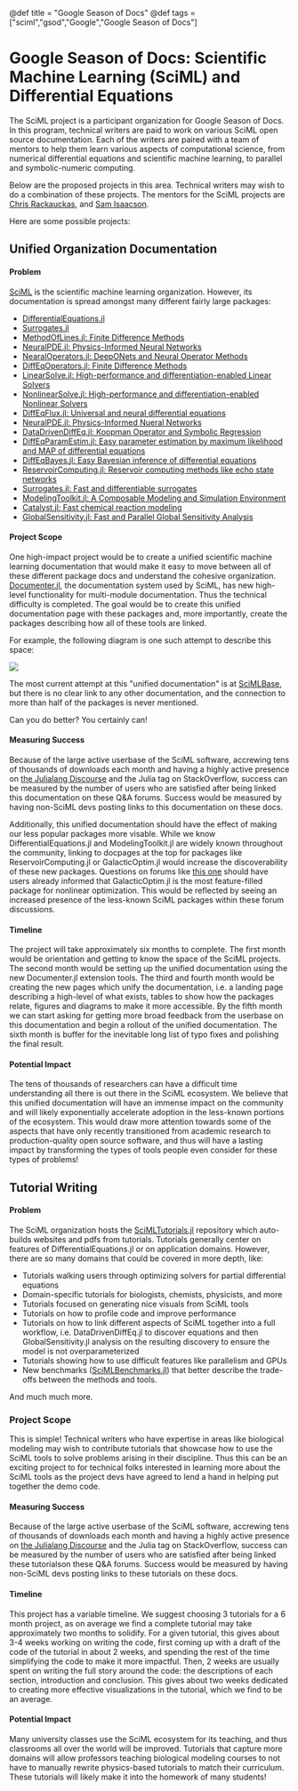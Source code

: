 @def title = "Google Season of Docs"
@def tags = ["sciml","gsod","Google","Google Season of Docs"]

# Google Season of Docs: Scientific Machine Learning (SciML) and Differential Equations

The SciML project is a participant organization for Google Season of Docs. In this program, 
technical writers are paid to work on various SciML open source documentation. Each of the 
writers are paired with a team of mentors to help them learn various aspects of computational 
science, from numerical differential equations and scientific machine learning, to parallel 
and symbolic-numeric computing.

Below are the proposed projects in this area. Technical 
writers may wish to do a combination of these projects. The mentors for the SciML 
projects are [Chris Rackauckas](https://github.com/ChrisRackauckas), and 
[Sam Isaacson](https://github.com/isaacsas).

Here are some possible projects:

## Unified Organization Documentation

#### Problem

[SciML](https://sciml.ai/) is the scientific machine learning organization. However, 
its documentation is spread amongst many different fairly large packages:

- [DifferentialEquations.jl](https://docs.sciml.ai/)
- [Surrogates.jl](https://surrogates.sciml.ai/latest/)
- [MethodOfLines.jl: Finite Difference Methods](https://methodoflines.sciml.ai/dev/)
- [NeuralPDE.jl: Physics-Informed Neural Networks](https://neuralpde.sciml.ai/dev/)
- [NearalOperators.jl: DeepONets and Neural Operator Methods](https://neuraloperators.sciml.ai/dev/)
- [DiffEqOperators.jl: Finite Difference Methods](https://diffeqoperators.sciml.ai/dev/)
- [LinearSolve.jl: High-performance and differentiation-enabled Linear Solvers](https://linearsolve.sciml.ai/dev/)
- [NonlinearSolve.jl: High-performance and differentiation-enabled Nonlinear Solvers](https://nonlinearsolve.sciml.ai/dev/)
- [DiffEqFlux.jl: Universal and neural differential equations](https://diffeqflux.sciml.ai/dev/)
- [NeuralPDE.jl: Physics-Informed Nueral Networks](https://github.com/SciML/NeuralPDE.jl)
- [DataDrivenDiffEq.jl: Koopman Operator and Symbolic Regression](https://datadriven.sciml.ai/dev/)
- [DiffEqParamEstim.jl: Easy parameter estimation by maximum likelihood and MAP of differential equations](https://diffeqparamestim.sciml.ai/dev/)
- [DiffEqBayes.jl: Easy Bayesian inference of differential equations](https://diffeqbayes.sciml.ai/dev/)
- [ReservoirComputing.jl: Reservoir computing methods like echo state networks](http://reservoir.sciml.ai)
- [Surrogates.jl: Fast and differentiable surrogates](https://surrogates.sciml.ai/latest/)
- [ModelingToolkit.jl: A Composable Modeling and Simulation Environment](https://mtk.sciml.ai/dev/)
- [Catalyst.jl: Fast chemical reaction modeling](https://catalyst.sciml.ai/dev/)
- [GlobalSensitivity.jl: Fast and Parallel Global Sensitivity Analysis](https://gsa.sciml.ai/dev/)

#### Project Scope

One high-impact project would be to create a unified scientific machine learning documentation that would make 
it easy to move between all of these different package docs and understand the cohesive organization.
[Documenter.jl](https://github.com/JuliaDocs/Documenter.jl), the documentation system used by SciML,
has new high-level functionality for multi-module documentation. Thus the technical difficulty is completed. 
The goal would be to create this unified documentation page with these packages and, more importantly, create
the packages describing how all of these tools are linked.

For example, the following diagram is one such attempt to describe this space:

![](https://user-images.githubusercontent.com/1814174/126318252-1e4152df-e6e2-42a3-8669-f8608f81a095.png)

The most current attempt at this "unified documentation" is at [SciMLBase](https://scimlbase.sciml.ai/dev/),
but there is no clear link to any other documentation, and the connection to more than half of the packages
is never mentioned.

Can you do better? You certainly can!

#### Measuring Success

Because of the large active userbase of the SciML software, accrewing tens of thousands of downloads each month
and having a highly active presence on [the Julialang Discourse](https://discourse.julialang.org/) and
the Julia tag on StackOverflow, success can be measured by the number of users who are satisfied after being 
linked this documentation on these Q&A forums. Success would be measured by having non-SciML devs posting 
links to this documentation on these docs.

Additionally, this unified documentation should have the effect of making our less popular packages more visable.
While we know DifferentialEquations.jl and ModelingToolkit.jl are widely known throughout the community, linking
to docpages at the top for packages like ReservoirComputing.jl or GalacticOptim.jl would increase the discoverability
of these new packages. Questions on forums like 
[this one](https://discourse.julialang.org/t/survey-of-non-linear-optimization-modeling-layers-in-julia/78168)
should have users already informed that GalacticOptim.jl is the most feature-filled package for nonlinear optimization.
This would be reflected by seeing an increased presence of the less-known SciML packages within these forum discussions.

#### Timeline

The project will take approximately six months to complete. The first month would be orientation and getting to know
the space of the SciML projects. The second month would be setting up the unified documentation using the
new Documenter.jl extension tools. The third and fourth month would be creating the new pages which unify the documentation,
i.e. a landing page describing a high-level of what exists, tables to show how the packages relate, figures and diagrams
to make it more accessible. By the fifth month we can start asking for getting more broad feedback from the userbase on
this documentation and begin a rollout of the unified documentation. The sixth month is buffer for the inevitable long list
of typo fixes and polishing the final result.

#### Potential Impact

The tens of thousands of researchers can have a difficult time understanding all there is out there in the SciML ecosystem.
We believe that this unified documentation will have an immense impact on the community and will likely exponentially accelerate
adoption in the less-known portions of the ecosystem. This would draw more attention towards some of the aspects that have
only recently transitioned from academic research to production-quality open source software, and thus will have a lasting impact
by transforming the types of tools people even consider for these types of problems!

## Tutorial Writing

#### Problem

The SciML organization hosts the [SciMLTutorials.jl](https://github.com/SciML/SciMLTutorials.jl) repository which auto-builds 
websites and pdfs from tutorials. Tutorials generally center on features of DifferentialEquations.jl or on application domains.
However, there are so many domains that could be covered in more depth, like:

- Tutorials walking users through optimizing solvers for partial differential equations
- Domain-specific tutorials for biologists, chemists, physicists, and more
- Tutorials focused on generating nice visuals from SciML tools
- Tutorials on how to profile code and improve performance
- Tutorials on how to link different aspects of SciML together into a full workflow, i.e. DataDrivenDiffEq.jl to discover equations
  and then GlobalSensitivity.jl analysis on the resulting discovery to ensure the model is not overparameterized
- Tutorials showing how to use difficult features like parallelism and GPUs
- New benchmarks ([SciMLBenchmarks.jl](https://github.com/SciML/SciMLBenchmarks.jl)) that better describe the trade-offs between the
  methods and tools.

And much much more.

### Project Scope

This is simple! Technical writers who have expertise in areas like biological modeling may wish to contribute tutorials that 
showcase how to use the SciML tools to solve problems arising in their discipline. Thus this can be an exciting project to
for technical folks interested in learning more about the SciML tools as the project devs have agreed to lend a hand in helping
put together the demo code.

#### Measuring Success

Because of the large active userbase of the SciML software, accrewing tens of thousands of downloads each month
and having a highly active presence on [the Julialang Discourse](https://discourse.julialang.org/) and
the Julia tag on StackOverflow, success can be measured by the number of users who are satisfied after being 
linked these tutorialson these Q&A forums. Success would be measured by having non-SciML devs posting 
links to these tutorials on these docs.

#### Timeline

This project has a variable timeline. We suggest choosing 3 tutorials for a 6 month project, as on average we find
a complete tutorial may take approximately two months to solidify. For a given tutorial, this gives about 3-4 weeks
working on writing the code, first coming up with a draft of the code of the tutorial in about 2 weeks, and spending
the rest of the time simplifying the code to make it more impactful. Then, 2 weeks are usually spent on writing the
full story around the code: the descriptions of each section, introduction and conclusion. This gives about two weeks
dedicated to creating more effective visualizations in the tutorial, which we find to be an average.

#### Potential Impact

Many university classes use the SciML ecosystem for its teaching, and thus classrooms all over the world will be improved. 
Tutorials that capture more domains will allow professors teaching biological modeling courses to not have to manually 
rewrite physics-based tutorials to match their curriculum. These tutorials will likely make it into the homework of many
students!
